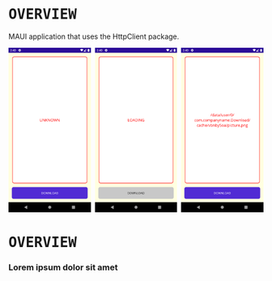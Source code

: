 # <samp>OVERVIEW</samp>

MAUI application that uses the HttpClient package.

<img src="assets/img1.png" width="32.333%"/><img src="assets/none.png" width="1.5%"/><img src="assets/img2.png" width="32.333%"/><img src="assets/none.png" width="1.5%"/><img src="assets/img3.png" width="32.333%"/>

# <samp>OVERVIEW</samp>

### Lorem ipsum dolor sit amet

```shell
 
```
